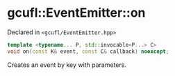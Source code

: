 # gcufl::EventEmitter<K>::on
Declared in `<gcufl/EventEmitter.hpp>`
```cpp
template <typename... P, std::invocable<P...> C>
void on(const K& event, const C& callback) noexcept;
```
Creates an event by key with parameters.
